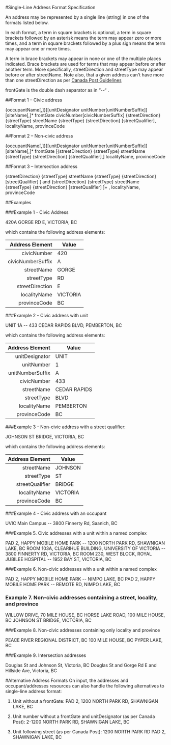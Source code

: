#Single-Line Address Format Specification

An address may be represented by a single line (string) in one of the formats listed below. 

In each format, a term in square brackets is optional, a term in square brackets followed by an asterisk means the term may appear zero or more times, and a term in square brackets followed by a plus sign means the term may appear one or more times. 

A term in brace brackets may appear in none or one of the multiple places indicated. Brace brackets are used for terms that may appear before or after another term. More specifically, streetDirection and streetType may appear before or after streetName. Note also, that a given address can't have more than one streetDirection as per [Canada Post Guidelines](https://www.canadapost.ca/tools/pg/manual/PGaddress-e.asp?ecid=murl10006450#1418611)  

frontGate is the double dash separator as in “--“ . 

##Format 1 – Civic address

{occupantName[,]}[[unitDesignator unitNumber[unitNumberSuffix]] [siteName],]* frontGate civicNumber[civicNumberSuffix] {streetDirection} {streetType} streetName {streetType} {streetDirection} [streetQualifier], localityName, provinceCode


##Format 2 – Non-civic address

{occupantName[,]}[[unitDesignator unitNumber[unitNumberSuffix]] [siteName],]* frontGate [{streetDirection} {streetType} streetName {streetType} {streetDirection} [streetQualifier],] localityName, provinceCode


##Format 3 – Intersection address

{streetDirection} {streetType} streetName {streetType} {streetDirection} [streetQualifier] [ and {streetDirection} {streetType} streetName {streetType} {streetDirection} [streetQualifier] ]+ , localityName, provinceCode


##Examples

###Example 1 - Civic Address

420A GORGE RD E, VICTORIA, BC

which contains the following address elements:

Address Element |	Value
----: | -----------
civicNumber |	420
civicNumberSuffix |	A
streetName |	GORGE
streetType |	RD
streetDirection |	E
localityName |	VICTORIA
provinceCode |	BC


###Example 2 - Civic address with unit

UNIT 1A -- 433 CEDAR RAPIDS BLVD, PEMBERTON, BC 

which contains the following address elements:

Address Element |	Value
----: | -----------
unitDesignator |	UNIT
unitNumber |	1
unitNumberSuffix |	A
civicNumber |	433
streetName |	CEDAR RAPIDS
streetType |	BLVD
localityName |	PEMBERTON
provinceCode |	BC

###Example 3 - Non-civic address with a street qualifier:

JOHNSON ST BRIDGE, VICTORIA, BC 

which contains the following address elements:

Address Element |	Value
----: | -----------
streetName |	JOHNSON
streetType |	ST
streetQualifier |	BRIDGE
localityName |	VICTORIA
provinceCode |	BC

###Example 4 - Civic address with an occupant

UVIC Main Campus -- 3800 Finnerty Rd, Saanich, BC

###Example 5.	Civic addresses with a unit within a named complex 

PAD 2, HAPPY MOBILE HOME PARK -- 1200 NORTH PARK RD, SHAWNIGAN LAKE, BC 
ROOM 103A, CLEARIHUE BUILDING, UNIVERSITY OF VICTORIA -- 3800 FINNERTY RD, VICTORIA, BC 
ROOM 230, WEST BLOCK, ROYAL JUBILEE HOSPITAL -- 1952 BAY ST, VICTORIA, BC 

###Example 6.	Non-civic addresses with a unit within a named complex 

PAD 2, HAPPY MOBILE HOME PARK -- NIMPO LAKE, BC 
PAD 2, HAPPY MOBILE HOME PARK -- REMOTE RD, NIMPO LAKE, BC 


### Example 7.	Non-civic addresses containing a street, locality, and  province 

WILLOW DRIVE, 70 MILE HOUSE, BC 
HORSE LAKE ROAD, 100 MILE HOUSE, BC
JOHNSON ST BRIDGE, VICTORIA, BC 

###Example 8.	Non-civic addresses containing only locality and province 

PEACE RIVER REGIONAL DISTRICT, BC 
100 MILE HOUSE, BC 
PYPER LAKE, BC 

###Example 9.	Intersection addresses 

Douglas St and Johnson St, Victoria, BC
Douglas St and Gorge Rd E and Hillside Ave, Victoria, BC

 
#Alternative Address Formats
On input, the addresses and occupant/addresses resources can also handle the following alternatives to single-line address format:

1.	Unit without a frontGate:
PAD 2, 1200 NORTH PARK RD, SHAWNIGAN LAKE, BC 

2.	Unit number without a frontGate and unitDesignator (as per Canada Post):
2-1200 NORTH PARK RD, SHAWNIGAN LAKE, BC 

3.	Unit following street (as per Canada Post):
1200 NORTH PARK RD PAD 2, SHAWNIGAN LAKE, BC 
